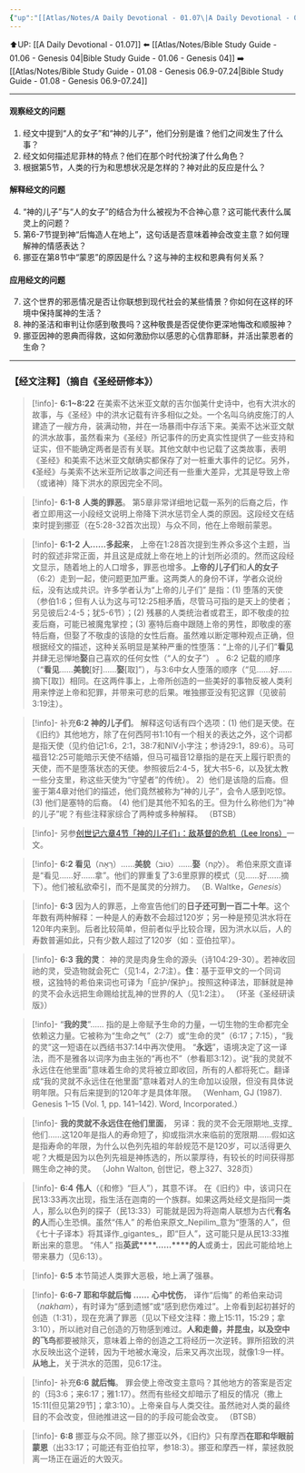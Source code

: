 ```yaml
---
{"up":"[[Atlas/Notes/A Daily Devotional - 01.07\|A Daily Devotional - 01.07]]","dg-publish":true,"permalink":"/atlas/notes/bible-study-guide-01-07-genesis-06-1-8/","dgPassFrontmatter":true}
---
```


⬆️UP: [[A Daily Devotional - 01.07]]
⬅️ [[Atlas/Notes/Bible Study Guide - 01.06 - Genesis 04\|Bible Study Guide - 01.06 - Genesis 04]]
➡️ [[Atlas/Notes/Bible Study Guide - 01.08 - Genesis 06.9-07.24\|Bible Study Guide - 01.08 - Genesis 06.9-07.24]]

---
#### 观察经文的问题

1. 经文中提到“人的女子”和“神的儿子”，他们分别是谁？他们之间发生了什么事？
2. 经文如何描述尼菲林的特点？他们在那个时代扮演了什么角色？
3. 根据第5节，人类的行为和思想状况是怎样的？神对此的反应是什么？

#### 解释经文的问题

4. “神的儿子”与“人的女子”的结合为什么被视为不合神心意？这可能代表什么属灵上的问题？
5. 第6-7节提到神“后悔造人在地上”，这句话是否意味着神会改变主意？如何理解神的情感表达？
6. 挪亚在第8节中“蒙恩”的原因是什么？这与神的主权和恩典有何关系？

#### 应用经文的问题

7. 这个世界的邪恶情况是否让你联想到现代社会的某些情景？你如何在这样的环境中保持属神的生活？
8. 神的圣洁和审判让你感到敬畏吗？这种敬畏是否促使你更深地悔改和顺服神？
9. 挪亚因神的恩典而得救，这如何激励你以感恩的心信靠耶稣，并活出蒙恩者的生命？

---
### 【经文注释】（摘自《圣经研修本》）

> [!info]- **6:1~8:22**
> 在美索不达米亚文献的吉尔伽美什史诗中，也有大洪水的故事，与《圣经》中的洪水记载有许多相似之处。一个名叫乌纳皮施汀的人建造了一艘方舟，装满动物，并在一场暴雨中存活下来。美索不达米亚文献的洪水故事，虽然看来为《圣经》所记事件的历史真实性提供了一些支持和证实，但不能确定两者是否有关联。其他文献中也记载了这类故事，表明《圣经》和美索不达米亚文献确实都保存了对一桩重大事件的记忆。另外，《圣经》与美索不达米亚所记故事之间还有一些重大差异，尤其是导致上帝（或诸神）降下洪水的原因完全不同。

> [!info]- **6:1-8** **人类的罪恶**。
> 第5章非常详细地记载一系列的后裔之后，作者立即用这一小段经文说明上帝降下洪水惩罚全人类的原因。这段经文在结束时提到挪亚（在5:28-32首次出现）与众不同，他在上帝眼前蒙恩。

> [!info]- **6:1-2** **人……多起来**，
> 上帝在1:28首次提到生养众多这个主题，当时的叙述非常正面，并且这是成就上帝在地上的计划所必须的。然而这段经文显示，随着地上的人口增多，罪恶也增多。**上帝的儿子们**和**人的女子**（6:2）走到一起，使问题更加严重。这两类人的身份不详，学者众说纷纭，没有达成共识。许多学者认为“上帝的儿子们” 是指：(1) 堕落的天使（参伯1:6；但有人认为这与可12:25相矛盾，尽管马可指的是天上的使者；另见彼后2:4-5；犹5-6节）；(2) 残暴的人类统治者或君王，即不敬虔的拉麦后裔，可能已被魔鬼掌控；(3) 塞特后裔中跟随上帝的男性，即敬虔的塞特后裔，但娶了不敬虔的该隐的女性后裔。虽然难以断定哪种观点正确，但根据经文的描述，这种关系明显是某种严重的性堕落：“上帝的儿子们”**看见**并肆无忌惮地**娶**自己喜欢的任何女性（“人的女子”） 。 6:2 记载的顺序（“**看见**……**美貌**[好]……**娶**[取]”），与3:6中女人堕落的顺序（“见……好……摘下[取]）相同。在这两件事上，上帝所创造的一些美好的事物反被人类利用来悖逆上帝和犯罪，并带来可悲的后果。唯独挪亚没有犯这罪（见彼前3:19注）。

> [!info]- 补充**6:2 神的儿子们**。
> 解释这句话有四个选项：(1) 他们是天使。在《旧约》其他地方，除了在何西阿书1:10有一个相关的表达之外，这个词都是指天使（见约伯记1:6，2:1，38:7和NIV小字注；参诗29:1，89:6）。马可福音12:25可能暗示天使不结婚，但马可福音12章指的是在天上履行职责的天使，而不是堕落状态的天使。参照彼后2:4-5，犹大书5-6，以及犹太教一些分支里，称这些天使为“守望者”的传统）。 2）他们是该隐的后裔。但鉴于第4章对他们的描述，他们竟然被称为“神的儿子”，会令人感到吃惊。 (3) 他们是塞特的后裔。 (4) 他们是其他不知名的王。但为什么称他们为“神的儿子”呢？有些注释家综合了两种或多种解释。 （BTSB）

> [!info]- 另参[创世记六章4节「神的儿子们」：敌基督的危机（Lee Irons）](https://wordpress.com/post/yimawusi.net/3223)一文。

> [!info]- **6:2 看见**（רָאָה）……**美貌**（טוֹב）……**娶**（לָקַח）。
> 希伯来原文直译是“看见……好……拿”。他们的罪重复了3:6里原罪的模式（见……好……摘下）。他们被私欲牵引，而不是属灵的分辨力。 （B. Waltke，_Genesis_）

> [!info]- **6:3**
> 因为人的罪恶，上帝宣告他们的**日子还可到一百二十年**。这个年数有两种解释：一种是人的寿数不会超过120岁；另一种是预见洪水将在120年内来到。后者比较简单，但前者似乎比较合理，因为洪水以后，人的寿数普遍如此，只有少数人超过了120岁（如：亚伯拉罕）。

> [!info]- **6:3** **我的灵**：
> 神的灵是肉身生命的源头（诗104:29-30）。若神收回祂的灵，受造物就会死亡（见1:4，2:7注）。**住**：基于亚甲文的一个同词根，这独特的希伯来词也可译为「庇护/保护」。按照这种译法，耶稣就是神的灵不会永远把生命赐给扰乱神的世界的人（见1:2注）。 （环圣《圣经研读版》）

> [!info]- “**我的灵**”……
> 指的是上帝赋予生命的力量，一切生物的生命都完全依赖这力量。它被称为“生命之气”（2:7）或“生命的灵”（6:17；7:15），“我的灵”这一短语在以西结书37:14中再次使用。 “**永远**”，语境决定了这一译法，而不是雅各以词序为由主张的“再也不”（参看耶3:12）。说“我的灵就不永远住在他里面”意味着生命的灵将被立即收回，所有的人都将死亡。翻译成“我的灵就不永远住在他里面”意味着对人的生命加以设限，但没有具体说明年限。只有后来提到的120年才是具体年限。 （Wenham, GJ (1987). Genesis 1–15 (Vol. 1, pp. 141–142). Word, Incorporated.）

> [!info]- **我的灵就不永远住在他们里面**，
> 另译：我的灵不会无限期地_支撑_他们……这120年是指人的寿命短了，抑或指洪水来临前的宽限期……假如这是指寿命的年限，为什么以色列先祖的年龄规范不是120岁，可以活得更久呢？大概是因为以色列先祖是神拣选的，所以蒙厚待，有较长的时间获得那赐生命之神的灵。 （John Walton, 创世记，卷上327、328页）

> [!info]- **6:4** **伟人**（《和修》“巨人”），其意不详。
> 在《旧约》中，该词只在民13:33再次出现，指生活在迦南的一个族群。如果这两处经文是指同一类人，那么以色列的探子（民13:33）可能就是因为将迦南人联想为古代**有名的人**而心生恐惧。虽然“伟人” 的希伯来原文_Nepilim_意为“堕落的人”，但《七十子译本》将其译作_gigantes_，即“巨人”，这可能只是从民13:33推断出来的意思。 “伟人” 指**英武****……****的人**或勇士，因此可能给地上带来暴力（见6:13）。

> [!info]- **6:5**
> 本节简述人类罪大恶极，地上满了强暴。

> [!info]- **6:6-7** **耶和华就后悔** **……** **心中忧伤**，
> 译作“后悔” 的希伯来动词（_nakham_），有时译为“感到遗憾”或“感到悲伤难过”。上帝看到起初甚好的创造（1:31），现在充满了罪恶（见以下经文注释：撒上15:11，15:29；拿3:10），所以祂对自己创造的万物感到难过。**人和走兽，并昆虫，以及空中的飞鸟**都要被除灭，意味着上帝的创造之工将经历一次逆转。罪所招致的洪水反映出这个逆转，因为干地被水淹没，后来又再次出现，就像1:9一样。**从地上**，关于洪水的范围，见6:17注。

> [!info]- 补充**6:6** **就后悔**。
> 罪会使上帝改变主意吗？其他地方的答案是否定的（玛3:6；来6:17；雅1:17）。然而有些经文却暗示了相反的情况（撒上15:11[但见第29节]；拿3:10）。上帝亲自与人类交往。虽然祂对人类的最终目的不会改变，但祂推进这一目的的手段可能会改变。 （BTSB）

> [!info]- **6:8**
> 挪亚与众不同。除了挪亚以外，《旧约》只有摩西**在耶和华眼前蒙恩**（出33:17；可能还有亚伯拉罕，参18:3）。挪亚和摩西一样，蒙拯救脱离一场正在逼近的大毁灭。